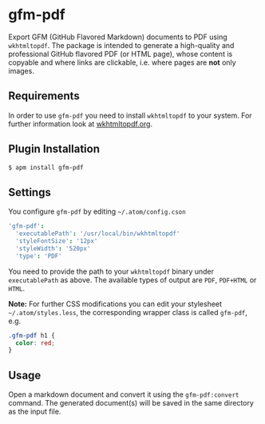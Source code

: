 # gfm-pdf

Export GFM (GitHub Flavored Markdown) documents to PDF using `wkhtmltopdf`.
The package is intended to generate a high-quality and professional GitHub flavored PDF (or HTML page), whose content is
copyable and where links are clickable, i.e. where pages are **not** only images.

## Requirements

In order to use `gfm-pdf` you need to install `wkhtmltopdf` to your system. For further information look at [wkhtmltopdf.org](http://wkhtmltopdf.org).

## Plugin Installation

```sh
$ apm install gfm-pdf
```

## Settings

You configure `gfm-pdf` by editing `~/.atom/config.cson`

```coffee
'gfm-pdf':
  'executablePath': '/usr/local/bin/wkhtmltopdf'
  'styleFontSize': '12px'
  'styleWidth': '520px'
  'type': 'PDF'
```

You need to provide the path to your `wkhtmltopdf` binary under `executablePath` as above. The available types of output are `PDF`, `PDF+HTML` or `HTML`.

**Note:** For further CSS modifications you can edit your stylesheet `~/.atom/styles.less`, the corresponding wrapper class is called `gfm-pdf`, e.g.

```css
.gfm-pdf h1 {
  color: red;
}
```

## Usage

Open a markdown document and convert it using the `gfm-pdf:convert` command. The generated document(s) will be saved in the same directory as the input file.

